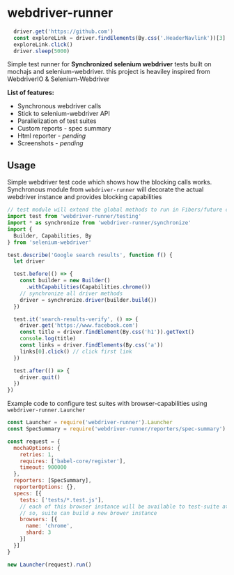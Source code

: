 # webdriver-runner

``` javascript
  driver.get('https://github.com')
  const exploreLink = driver.findElements(By.css('.HeaderNavlink'))[3]
  exploreLink.click()
  driver.sleep(5000) 
```

Simple test runner for **Synchronized selenium webdriver** tests built on mochajs and selenium-webdriver. this project is heaviley inspired from WebdriverIO & Selenium-Webdriver

**List of features:**
* Synchronous webdriver calls
* Stick to selenium-webdriver API
* Parallelization of test suites
* Custom reports - spec summary
* Html reporter - *pending*
* Screenshots - *pending*

## Usage

Simple webdriver test code which shows how the blocking calls works. Synchronous module from `webdriver-runner` will decorate the actual webdriver instance and provides blocking capabilities

``` javascript
// test module will extend the global methods to run in Fibers/future context
import test from 'webdriver-runner/testing'
import * as synchronize from 'webdriver-runner/synchronize'
import {
  Builder, Capabilities, By
} from 'selenium-webdriver'

test.describe('Google search results', function f() {
  let driver

  test.before(() => {
    const builder = new Builder()
      .withCapabilities(Capabilities.chrome())
    // synchronize all driver methods
    driver = synchronize.driver(builder.build())
  })

  test.it('search-results-verify', () => {
    driver.get('https://www.facebook.com')
    const title = driver.findElement(By.css('h1')).getText()
    console.log(title)
    const links = driver.findElements(By.css('a'))
    links[0].click() // click first link
  })

  test.after(() => {
    driver.quit()
  })
})
```

Example code to configure test suites with browser-capabilities using `webdriver-runner.Launcher`

``` javascript
const Launcher = require('webdriver-runner').Launcher
const SpecSummary = require('webdriver-runner/reporters/spec-summary').default

const request = {
  mochaOptions: {
    retries: 1,
    requires: ['babel-core/register'],
    timeout: 900000
  },
  reporters: [SpecSummary],
  reporterOptions: {},
  specs: [{
    tests: ['tests/*.test.js'],
    // each of this browser instance will be available to test-suite at runtime in global scope (`global.browserConfig`)
    // so, suite can build a new brower instance
    browsers: [{
      name: 'chrome',
      shard: 3
    }]
  }]
}

new Launcher(request).run()
```
